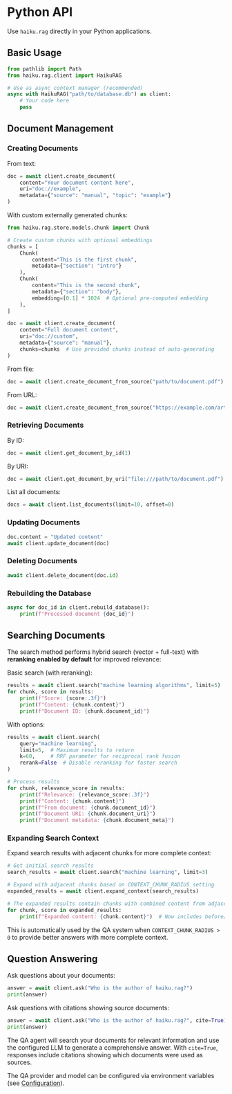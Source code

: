 # Python API

Use `haiku.rag` directly in your Python applications.

## Basic Usage

```python
from pathlib import Path
from haiku.rag.client import HaikuRAG

# Use as async context manager (recommended)
async with HaikuRAG("path/to/database.db") as client:
    # Your code here
    pass
```

## Document Management

### Creating Documents

From text:
```python
doc = await client.create_document(
    content="Your document content here",
    uri="doc://example",
    metadata={"source": "manual", "topic": "example"}
)
```

With custom externally generated chunks:
```python
from haiku.rag.store.models.chunk import Chunk

# Create custom chunks with optional embeddings
chunks = [
    Chunk(
        content="This is the first chunk",
        metadata={"section": "intro"}
    ),
    Chunk(
        content="This is the second chunk",
        metadata={"section": "body"},
        embedding=[0.1] * 1024  # Optional pre-computed embedding
    ),
]

doc = await client.create_document(
    content="Full document content",
    uri="doc://custom",
    metadata={"source": "manual"},
    chunks=chunks  # Use provided chunks instead of auto-generating
)
```

From file:
```python
doc = await client.create_document_from_source("path/to/document.pdf")
```

From URL:
```python
doc = await client.create_document_from_source("https://example.com/article.html")
```

### Retrieving Documents

By ID:
```python
doc = await client.get_document_by_id(1)
```

By URI:
```python
doc = await client.get_document_by_uri("file:///path/to/document.pdf")
```

List all documents:
```python
docs = await client.list_documents(limit=10, offset=0)
```

### Updating Documents

```python
doc.content = "Updated content"
await client.update_document(doc)
```

### Deleting Documents

```python
await client.delete_document(doc.id)
```

### Rebuilding the Database

```python
async for doc_id in client.rebuild_database():
    print(f"Processed document {doc_id}")
```

## Searching Documents

The search method performs hybrid search (vector + full-text) with **reranking enabled by default** for improved relevance:

Basic search (with reranking):
```python
results = await client.search("machine learning algorithms", limit=5)
for chunk, score in results:
    print(f"Score: {score:.3f}")
    print(f"Content: {chunk.content}")
    print(f"Document ID: {chunk.document_id}")
```

With options:
```python
results = await client.search(
    query="machine learning",
    limit=5,  # Maximum results to return
    k=60,     # RRF parameter for reciprocal rank fusion
    rerank=False  # Disable reranking for faster search
)

# Process results
for chunk, relevance_score in results:
    print(f"Relevance: {relevance_score:.3f}")
    print(f"Content: {chunk.content}")
    print(f"From document: {chunk.document_id}")
    print(f"Document URI: {chunk.document_uri}")
    print(f"Document metadata: {chunk.document_meta}")
```

### Expanding Search Context

Expand search results with adjacent chunks for more complete context:

```python
# Get initial search results
search_results = await client.search("machine learning", limit=3)

# Expand with adjacent chunks based on CONTEXT_CHUNK_RADIUS setting
expanded_results = await client.expand_context(search_results)

# The expanded results contain chunks with combined content from adjacent chunks
for chunk, score in expanded_results:
    print(f"Expanded content: {chunk.content}")  # Now includes before/after chunks
```

This is automatically used by the QA system when `CONTEXT_CHUNK_RADIUS > 0` to provide better answers with more complete context.

## Question Answering

Ask questions about your documents:

```python
answer = await client.ask("Who is the author of haiku.rag?")
print(answer)
```

Ask questions with citations showing source documents:

```python
answer = await client.ask("Who is the author of haiku.rag?", cite=True)
print(answer)
```

The QA agent will search your documents for relevant information and use the configured LLM to generate a comprehensive answer. With `cite=True`, responses include citations showing which documents were used as sources.

The QA provider and model can be configured via environment variables (see [Configuration](configuration.md)).
